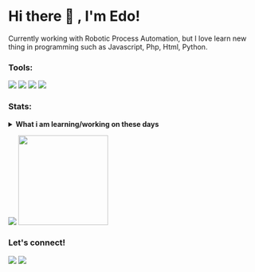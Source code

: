 # Hi there 👋 , I'm Edo!
Currently working with Robotic Process Automation, but I love learn new thing in programming such as Javascript, Php, Html, Python.  

### Tools:
<p>
    <img src="https://img.shields.io/badge/Code-Swift-blue?&logo=swift" />
    <img src="https://img.shields.io/badge/IDE-Xcode-blue?&logo=xcode" />
    <img src="https://img.shields.io/badge/Text%20Editor-Visual%20Studio%20Code-blue?&logo=visual%20studio%20code&logoColor=blue" />
    <img src="https://gpvc.arturio.dev/EdoGaming28" />
</p>

### Stats:
<details>
 <summary><strong>What i am learning/working on these days</strong></summary>
    - 🔭 I’m a beginner </br>
    - 🌱 I’m currently learning Python,JavaScript, Html and Php. </br>
    - 👯 I’m looking to collaborate on Automation Project, Mobile Apps. </br>
    - 🤔 I’m looking for help with master of programming. hehe </br>
    - 💬 Ask me about anything.</br>
    - 😄 Pronouns: He/Him </br>
    - ⚡ Fun fact: I once worked as a developer and plugin maker on a famous minecraft server.
</details>
<p>
    <img src="https://github-readme-stats.vercel.app/api?username=EdoGaming28&hide=contribs,prs&show_icons=true&hide_border=true&title_color=000" />
    <img src="https://github-readme-stats.vercel.app/api/top-langs/?username=EdoGaming28&layout=compact" height=180 />
</p>

### Let's connect!
<p>
    <a href="https://instagram.com/mxxcr_" target="blank"><img src="https://img.shields.io/badge/Instagram-E4405F?style=for-the-badge&logo=instagram&logoColor=white" /></a>
    <a href="https://peacemc.netlify.app/" target="blank"><img src="https://img.shields.io/badge/Website-https://peacemc.netlify.app-green?" /></a>
</p>

